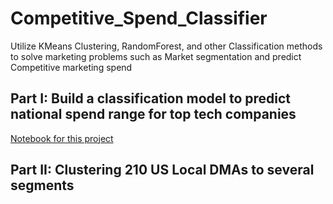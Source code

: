 # Competitive_Spend_Classifier
Utilize KMeans Clustering, RandomForest, and other Classification methods to solve marketing problems such as Market segmentation and predict Competitive marketing spend

## Part I: Build a classification model to predict national spend range for top tech companies
[Notebook for this project](Competitive_Spend_Classifier/Market_Segmentation_BM.ipynb)


## Part II: Clustering 210 US Local DMAs to several segments
